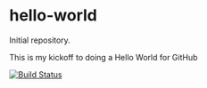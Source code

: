 # hello-world
Initial repository.  

This is my kickoff to doing a Hello World for GitHub

[![Build Status](https://dev.azure.com/JonBlackburn/HelloWorld/_apis/build/status/elcarn23.hello-world)](https://dev.azure.com/JonBlackburn/HelloWorld/_build/latest?definitionId=2)

